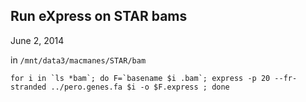 Run eXpress on STAR bams
-

June 2, 2014

in `/mnt/data3/macmanes/STAR/bam`


	for i in `ls *bam`; do F=`basename $i .bam`; express -p 20 --fr-stranded ../pero.genes.fa $i -o $F.express ; done